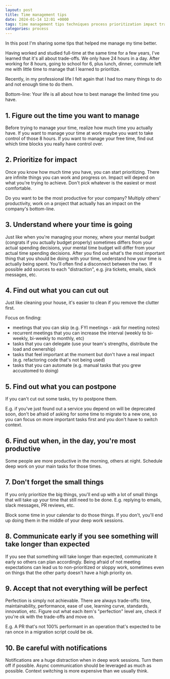 ```yaml
---
layout: post
title: Time management tips
date: 2024-01-14 12:01 +0000
tags: time management tips techniques process prioritization impact tracking meetings delegation automation communication notifications
categories: process
---
```


In this post I'm sharing some tips that helped me manage my time better.

Having worked and studied full-time at the same time for a few years, I've learned that it's all about trade-offs.
We only have 24 hours in a day. After working for 8 hours, going to school for 6, plus lunch, dinner, commute left me with little time to manage that I learned to prioritize.

Recently, in my professional life I felt again that I had too many things to do and not enough time to do them.

Bottom-line: Your life is all about how to best manage the limited time you have.

## 1. Figure out the time you want to manage

Before trying to manage your time, realize how much time you actually have.
If you want to manage your time at work maybe you want to take control of those 8 hours. 
If you want to manage your free time, find out which time blocks you really have control over.

## 2. Prioritize for impact

Once you know how much time you have, you can start prioritizing. There are infinite things you can work and progress on.
Impact will depend on what you're trying to achieve. Don't pick whatever is the easiest or most comfortable. 

Do you want to be the most productive for your company? Multiply others' productivity, work on a project that actually has an impact on the company's bottom-line.

## 3. Understand where your time is going

Just like when you're managing your money, where your mental budget (congrats if you actually budget properly) sometimes differs from your
actual spending decisions, your mental time budget will differ from your actual time spending decisions.
After you find out what's the most important thing that you should be doing with your time, understand how your time is actually being spent.
You'll often find a disconnect between the two.
If possible add sources to each "distraction", e.g. jira tickets, emails, slack messages, etc.

## 4. Find out what you can cut out

Just like cleaning your house, it's easier to clean if you remove the clutter first.

Focus on finding:

* meetings that you can skip (e.g. FYI meetings - ask for meeting notes)
* recurrent meetings that you can increase the interval (weekly to bi-weekly, bi-weekly to monthly, etc)
* tasks that you can delegate (use your team's strengths, distribute the load and ownership)
* tasks that feel important at the moment but don't have a real impact (e.g. refactoring code that's not being used)
* tasks that you can automate (e.g. manual tasks that you grew accustomed to doing)

## 5. Find out what you can postpone

If you can't cut out some tasks, try to postpone them. 

E.g. if you've just found out a service you depend on will be deprecated soon, don't be afraid of asking for some time to migrate to a new one, so you can focus on more important tasks first and you don't have to switch context.

## 6. Find out when, in the day, you're most productive

Some people are more productive in the morning, others at night. Schedule deep work on your main tasks for those times.

## 7. Don't forget the small things

If you only prioritize the big things, you'll end up with a lot of small things that will take up your time that still need to be done.
E.g. replying to emails, slack messages, PR reviews, etc.

Block some time in your calendar to do those things. If you don't, you'll end up doing them in the middle of your deep work sessions.

## 8. Communicate early if you see something will take longer than expected

If you see that something will take longer than expected, communicate it early so others can plan accordingly.
Being afraid of not meeting expectations can lead us to non-prioritized or sloppy work, sometimes even on things that the other party doesn't have a high priority on.

## 9. Accept that not everything will be perfect

Perfection is simply not achievable. There are always trade-offs: time, maintainability, performance, ease of use, learning curve, standards, innovation, etc.
Figure out what each item's "perfection" level are, check if you're ok with the trade-offs and move on.

E.g. A PR that's not 100% performant in an operation that's expected to be ran once in a migration script could be ok.

## 10. Be careful with notifications

Notifications are a huge distraction when in deep work sessions. Turn them off if possible. Async communication should be leveraged as much as possible.
Context switching is more expensive than we usually think.
